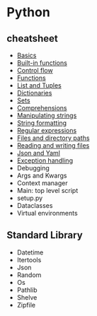# Python

## cheatsheet
- [Basics](Basics.md)
- [Built-in functions](Built-in_functions.md)
- [Control flow](ControlFlow.md)
- [Functions](Functions.md)
- [List and Tuples](Python_Lists.md)
- [Dictionaries](Dictionaries.md)
- [Sets](sets.md)
- [Comprehensions](Comprehensions.md)
- [Manipulating strings](Manipulating_Strings.md)
- [String formatting](string.md)
- [Regular expressions](Regular_Expressions.md)
- [Files and directory paths](Handling_file_and_directory_Paths.md)
- [Reading and writing files](Reading_and_Writing_Files.md)
- [Json and Yaml](JSONـandـYAML.md)
- [Exception handling](Exception_Handling.md)
- Debugging
- Args and Kwargs
- Context manager
- Main: top level script
- setup.py
- Dataclasses
- Virtual environments

## Standard Library
- Datetime
- Itertools
- Json
- Random
- Os
- Pathlib
- Shelve
- Zipfile
